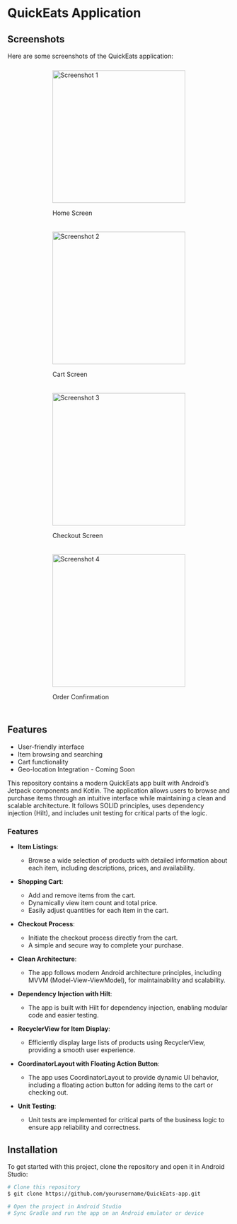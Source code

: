 # QuickEats Application

## Screenshots

Here are some screenshots of the QuickEats application:

<div style="display: flex; flex-direction: column; align-items: center;">

  <div style="margin: 10px;">
    <img src="https://github.com/yourusername/QuickEats/blob/main/screenshots/1.png?raw=true" alt="Screenshot 1" width="300"/>
    <p>Home Screen</p>
  </div>
  
  <div style="margin: 10px;">
    <img src="https://github.com/yourusername/QuickEats/blob/main/screenshots/2.png?raw=true" alt="Screenshot 2" width="300"/>
    <p>Cart Screen</p>
  </div>

  <div style="margin: 10px;">
    <img src="https://github.com/yourusername/QuickEats/blob/main/screenshots/3.png?raw=true" alt="Screenshot 3" width="300"/>
    <p>Checkout Screen</p>
  </div>

  <div style="margin: 10px;">
    <img src="https://github.com/yourusername/QuickEats/blob/main/screenshots/4.png?raw=true" alt="Screenshot 4" width="300"/>
    <p>Order Confirmation</p>
  </div>

</div>


## Features

- User-friendly interface
- Item browsing and searching
- Cart functionality
- Geo-location Integration - Coming Soon

This repository contains a modern QuickEats app built with Android’s Jetpack components and Kotlin. The application allows users to browse and purchase items through an intuitive interface while maintaining a clean and scalable architecture. It follows SOLID principles, uses dependency injection (Hilt), and includes unit testing for critical parts of the logic.

### Features

- **Item Listings**: 
  - Browse a wide selection of products with detailed information about each item, including descriptions, prices, and availability.

- **Shopping Cart**: 
  - Add and remove items from the cart.
  - Dynamically view item count and total price.
  - Easily adjust quantities for each item in the cart.

- **Checkout Process**: 
  - Initiate the checkout process directly from the cart.
  - A simple and secure way to complete your purchase.

- **Clean Architecture**: 
  - The app follows modern Android architecture principles, including MVVM (Model-View-ViewModel), for maintainability and scalability.

- **Dependency Injection with Hilt**: 
  - The app is built with Hilt for dependency injection, enabling modular code and easier testing.

- **RecyclerView for Item Display**: 
  - Efficiently display large lists of products using RecyclerView, providing a smooth user experience.

- **CoordinatorLayout with Floating Action Button**: 
  - The app uses CoordinatorLayout to provide dynamic UI behavior, including a floating action button for adding items to the cart or checking out.

- **Unit Testing**: 
  - Unit tests are implemented for critical parts of the business logic to ensure app reliability and correctness.

## Installation

To get started with this project, clone the repository and open it in Android Studio:

```bash
# Clone this repository
$ git clone https://github.com/yourusername/QuickEats-app.git

# Open the project in Android Studio
# Sync Gradle and run the app on an Android emulator or device
